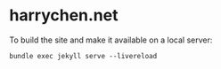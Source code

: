 # harrychen.net

To build the site and make it available on a local server:

```
bundle exec jekyll serve --livereload
```
